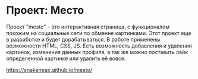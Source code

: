 # Проект: Место

Проект "mesto" - это интерактивная страница, с функционалом похожим на социальные сети по обменне картинками. Этот проект еще в разработке и будет дорабатываться.
В работе применены возможности HTML, CSS, JS. Есть возможность добавления и удаления картинок, изменения данных профиля, а так же можно поставить лайк определенной
картинке или удалить её вовсе.

https://snakeneax.github.io/mesto/